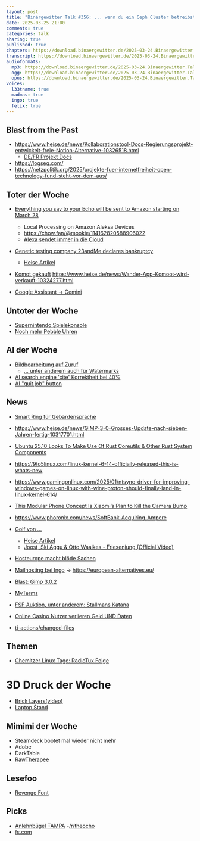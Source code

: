 ```yaml
---
layout: post
title: "Binärgewitter Talk #356: ... wenn du ein Ceph Cluster betreibst"
date: 2025-03-25 21:00
comments: true
categories: talk
sharing: true
published: true
chapters: https://download.binaergewitter.de/2025-03-24.Binaergewitter.Talk.356.chapters.txt
transcript: https://download.binaergewitter.de/2025-03-24.Binaergewitter.Talk.356-speech.json
audioformats:
  mp3: https://download.binaergewitter.de/2025-03-24.Binaergewitter.Talk.356.mp3
  ogg: https://download.binaergewitter.de/2025-03-24.Binaergewitter.Talk.356.ogg
  opus: https://download.binaergewitter.de/2025-03-24.Binaergewitter.Talk.356.opus
voices:
  l33tname: true
  madmas: true
  ingo: true
  felix: true
---
```

## Blast from the Past
- https://www.heise.de/news/Kollaborationstool-Docs-Regierungsprojekt-entwickelt-freie-Notion-Alternative-10326518.html
  - [DE/FR Projekt Docs]( https://github.com/suitenumerique/docs )
- https://logseq.com/
- https://netzpolitik.org/2025/projekte-fuer-internetfreiheit-open-technology-fund-steht-vor-dem-aus/

## Toter der Woche

- [ Everything you say to your Echo will be sent to Amazon starting on March 28]( https://arstechnica.com/gadgets/2025/03/everything-you-say-to-your-echo-will-be-sent-to-amazon-starting-on-march-28/ )
  - Local Processing on Amazon Aleksa Devices
  - https://chow.fan/@mookie/114162820588906022
  - [Alexa sendet immer in die Cloud]( https://mastodon.social/@arstechnica/114162797633445947 )
- [Genetic testing company 23andMe declares bankruptcy]( https://arstechnica.com/science/2025/03/genetic-testing-company-23andme-declares-bankruptcy/ )
  * [Heise Artikel]( https://www.heise.de/news/23andme-beantragt-Insolvenzschutz-zielt-auf-Verkauf-Hinweis-auf-Datenloeschung-10325684.html )

- [Komot gekauft]( https://www.rbb24.de/wirtschaft/beitrag/2025/03/routen-app-und-potsdamer-firma-komoot-verkauft.html )
https://www.heise.de/news/Wander-App-Komoot-wird-verkauft-10324277.html
- [Google Assistant -> Gemini]( https://arstechnica.com/google/2025/03/why-wait-google-is-already-dismantling-assistant-as-it-switches-to-gemini/ )

## Untoter der Woche

- [Supernintendo Spielekonsole]( https://www.gamesradar.com/games/super-nintendo-consoles-have-been-quietly-overclocking-themselves-for-35-years-but-it-took-until-2025-for-the-snes-fandom-to-notice/ )
- [Noch mehr Pebble Uhren]( https://store.repebble.com/ )

## AI der Woche

- [Bildbearbeitung auf Zuruf]( https://arstechnica.com/ai/2025/03/farewell-photoshop-googles-new-ai-lets-you-edit-images-by-asking/ )
  - [... unter anderem auch für Watermarks]( https://tarnkappe.info/artikel/kuenstliche-intelligenz/googles-ki-entfernt-wasserzeichen-ein-tool-fuer-kreative-oder-bilderdiebe-311925.html )
- [AI search engine 'cite' Korrektheit bei 40%]( https://arstechnica.com/ai/2025/03/ai-search-engines-give-incorrect-answers-at-an-alarming-60-rate-study-says/ )
- [AI "quit job" button]( https://arstechnica.com/ai/2025/03/anthropics-ceo-wonders-if-future-ai-should-have-option-to-quit-unpleasant-tasks/ )

## News

- [Smart Ring für Gebärdensprache]( https://www.heise.de/news/KI-Ring-uebersetzt-Gebaerdensprache-in-Echtzeit-10320209.html )
- https://www.heise.de/news/GIMP-3-0-Grosses-Update-nach-sieben-Jahren-fertig-10317701.html
- [Ubuntu 25.10 Looks To Make Use Of Rust Coreutils & Other Rust System Components]( https://www.phoronix.com/news/Ubuntu-25.10-Rust-Coreutils )
- https://9to5linux.com/linux-kernel-6-14-officially-released-this-is-whats-new
- https://www.gamingonlinux.com/2025/01/ntsync-driver-for-improving-windows-games-on-linux-with-wine-proton-should-finally-land-in-linux-kernel-614/

- [This Modular Phone Concept Is Xiaomi’s Plan to Kill the Camera Bump]( https://www.wired.com/story/xiaomi-modular-optical-system-mwc-2025/ )

- https://www.phoronix.com/news/SoftBank-Acquiring-Ampere

- [Golf von ...]( 
https://www.rbb24.de/panorama/beitrag/2025/03/berlin-brandenburg-gewaesser-seen-golf-von-bezeichnung-karten-google-maps.html )
  - [Heise Artikel]( https://www.heise.de/news/Deutsche-Gewaesser-werden-mit-Golf-von-benannt-10326336.html )
  - [Joost, Ski Aggu & Otto Waalkes - Friesenjung (Official Video)]( https://www.youtube.com/watch?v=LMzAssOr2zE )

- [Hosteurope macht blöde Sachen]( https://www.heise.de/news/Host-Europe-bittet-zur-Kasse-Mailmigration-ab-Mai-10326806.html )
- [Mailhosting bei Ingo]( https://www.jit-creatives.de/mail/ )
-> https://european-alternatives.eu/

- [Blast: Gimp 3.0.2](https://www.gimp.org/news/2025/03/23/gimp-3-0-2-released/ )

- [MyTerms]( https://arstechnica.com/gadgets/2025/03/doc-searls-myterms-aims-to-offer-user-first-privacy-contracts-for-the-web/ )

- [FSF Auktion, unter anderem: Stallmans Katana]( https://static.fsf.org/nosvn/fsf40/auction/FSF-live-auction-booklet.pdf )
- [Online Casino Nutzer verlieren Geld UND Daten]( https://chaos.social/@Lilith/114161948066982484 )

- [tj-actions/changed-files]( https://www.stepsecurity.io/blog/harden-runner-detection-tj-actions-changed-files-action-is-compromised )



## Themen

- [Chemitzer Linux Tage: RadioTux Folge]( https://radiotux.de/index.php?/archives/8105-RadioTux-Sendung-Maerz-2025.html )


# 3D Druck der Woche
- [Brick Layers(video)]( https://www.youtube.com/watch?v=qqJOa46OTTs )
- [Laptop Stand]( https://www.printables.com/model/649232-laptop-stand-with-tray-and-cable-holder )

## Mimimi der Woche
- Steamdeck bootet mal wieder nicht mehr
- Adobe
 - DarkTable
 - [RawTherapee]( https://rawtherapee.com/ )

## Lesefoo
- [Revenge Font]( https://revengefont.com/ )

## Picks
- [Anlehnbügel TAMPA]( https://www.ziegler-metall.de/anlehnbuegel-tampa )
-[/r/theocho]( https://www.reddit.com/r/theocho/comments/1jbuusd/4_year_old_kids_push_bike_balance_bike_race_in/ )
- [fs.com](fs.com)
